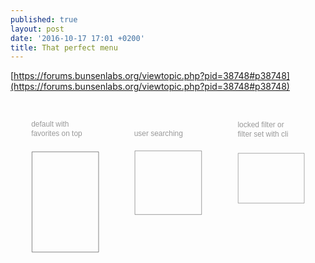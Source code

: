 ```yaml
---
published: true
layout: post
date: '2016-10-17 17:01 +0200'
title: That perfect menu
---
```

[https://forums.bunsenlabs.org/viewtopic.php?pid=38748#p38748](https://forums.bunsenlabs.org/viewtopic.php?pid=38748#p38748)

<?xml version="1.0" encoding="UTF-8" standalone="no"?>
<!-- Created with Inkscape (http://www.inkscape.org/) -->

<svg
   xmlns:dc="http://purl.org/dc/elements/1.1/"
   xmlns:cc="http://creativecommons.org/ns#"
   xmlns:rdf="http://www.w3.org/1999/02/22-rdf-syntax-ns#"
   xmlns:svg="http://www.w3.org/2000/svg"
   xmlns="http://www.w3.org/2000/svg"
   xmlns:sodipodi="http://sodipodi.sourceforge.net/DTD/sodipodi-0.dtd"
   xmlns:inkscape="http://www.inkscape.org/namespaces/inkscape"
   width="148.94856mm"
   height="81.805244mm"
   viewBox="0 0 527.7705 289.8611"
   id="svg2"
   version="1.1"
   inkscape:version="0.91 r13725"
   sodipodi:docname="thatPerfectMenu.svg"
   inkscape:export-filename="/home/ticho/thatPerfectMenu.png"
   inkscape:export-xdpi="153.48"
   inkscape:export-ydpi="153.48">
  <defs
     id="defs4" />
  <sodipodi:namedview
     id="base"
     pagecolor="#ffffff"
     bordercolor="#666666"
     borderopacity="1.0"
     inkscape:pageopacity="0.0"
     inkscape:pageshadow="2"
     inkscape:zoom="1.4"
     inkscape:cx="204.23151"
     inkscape:cy="119.99051"
     inkscape:document-units="px"
     inkscape:current-layer="layer1"
     showgrid="false"
     showguides="true"
     inkscape:guide-bbox="true"
     inkscape:window-width="1908"
     inkscape:window-height="1091"
     inkscape:window-x="6"
     inkscape:window-y="46"
     inkscape:window-maximized="1"
     fit-margin-top="10"
     fit-margin-left="10"
     fit-margin-right="10"
     fit-margin-bottom="10">
    <sodipodi:guide
       position="35.24844,213.02409"
       orientation="1,0"
       id="guide4341" />
    <sodipodi:guide
       position="207.98452,165.04184"
       orientation="1,0"
       id="guide4343" />
    <sodipodi:guide
       position="35.24844,229.69161"
       orientation="0,1"
       id="guide4345" />
    <sodipodi:guide
       position="380.72061,146.35402"
       orientation="1,0"
       id="guide4347" />
  </sodipodi:namedview>
  <metadata
     id="metadata7">
    <rdf:RDF>
      <cc:Work
         rdf:about="">
        <dc:format>image/svg+xml</dc:format>
        <dc:type
           rdf:resource="http://purl.org/dc/dcmitype/StillImage" />
        <dc:title></dc:title>
      </cc:Work>
    </rdf:RDF>
  </metadata>
  <g
     inkscape:label="Layer 1"
     inkscape:groupmode="layer"
     id="layer1"
     transform="translate(-38.492695,-60.832081)">
    <g
       id="g4270">
      <flowRoot
         style="font-style:normal;font-weight:normal;font-size:40px;line-height:125%;font-family:sans-serif;letter-spacing:0px;word-spacing:0px;fill:#000000;fill-opacity:1;stroke:none;stroke-width:1px;stroke-linecap:butt;stroke-linejoin:miter;stroke-opacity:1"
         id="flowRoot4136"
         xml:space="preserve"><flowRegion
           id="flowRegion4138"><rect
             y="149.28583"
             x="78.791901"
             height="347.49246"
             width="165.66502"
             id="rect4140" /></flowRegion><flowPara
           style="font-size:17.5px"
           id="flowPara4142">gimp</flowPara><flowPara
           style="font-size:17.5px"
           id="flowPara4370">blender</flowPara><flowPara
           style="font-size:17.5px"
           id="flowPara4372">urxvt</flowPara><flowPara
           style="font-size:17.5px"
           id="flowPara4368">&gt; graphics</flowPara><flowPara
           id="flowPara4144"
           style="font-size:17.5px">&gt; internet</flowPara><flowPara
           id="flowPara4146"
           style="font-size:17.5px">&gt; 3d</flowPara><flowPara
           id="flowPara4148"
           style="font-size:17.5px">&gt; cli</flowPara></flowRoot>      <rect
         y="147.01559"
         x="74.501373"
         height="167.99443"
         width="111.61663"
         id="rect4228"
         style="opacity:1;fill:none;fill-opacity:1;fill-rule:nonzero;stroke:#000000;stroke-width:0.50015593;stroke-linecap:butt;stroke-linejoin:bevel;stroke-miterlimit:4;stroke-dasharray:none;stroke-dashoffset:40;stroke-opacity:1" />
    </g>
    <g
       id="g4280"
       transform="translate(20.960693,0)">
      <flowRoot
         style="font-style:normal;font-weight:normal;font-size:40px;line-height:125%;font-family:sans-serif;letter-spacing:0px;word-spacing:0px;fill:#000000;fill-opacity:1;stroke:none;stroke-width:1px;stroke-linecap:butt;stroke-linejoin:miter;stroke-opacity:1"
         id="flowRoot4136-3"
         xml:space="preserve"
         transform="translate(155.99505,4.7564291)"><flowRegion
           id="flowRegion4138-6"><rect
             y="149.28583"
             x="78.791901"
             height="347.49246"
             width="165.66502"
             id="rect4140-7" /></flowRegion><flowPara
           id="flowPara4148-6"
           style="font-size:17.5px;fill:#666666">user starts</flowPara><flowPara
           id="flowPara4245"
           style="font-size:17.5px;fill:#666666">typing_</flowPara><flowPara
           id="flowPara4262"
           style="font-size:17.5px">nothing</flowPara><flowPara
           id="flowPara4266"
           style="font-size:17.5px">found</flowPara></flowRoot>      <rect
         y="145.44965"
         x="225.97353"
         height="106.6673"
         width="111.71806"
         id="rect4228-0"
         style="opacity:1;fill:none;fill-opacity:1;fill-rule:nonzero;stroke:#000000;stroke-width:0.39872259;stroke-linecap:butt;stroke-linejoin:bevel;stroke-miterlimit:4;stroke-dasharray:none;stroke-dashoffset:40;stroke-opacity:1" />
    </g>
    <g
       id="g4290">
      <flowRoot
         style="font-style:normal;font-weight:normal;font-size:40px;line-height:125%;font-family:sans-serif;letter-spacing:0px;word-spacing:0px;fill:#000000;fill-opacity:1;stroke:none;stroke-width:1px;stroke-linecap:butt;stroke-linejoin:miter;stroke-opacity:1"
         id="flowRoot4136-3-2"
         xml:space="preserve"
         transform="translate(349.79368,6.4283824)"><flowRegion
           id="flowRegion4138-6-9"><rect
             y="149.28583"
             x="78.791901"
             height="347.49246"
             width="165.66502"
             id="rect4140-7-1" /></flowRegion><flowPara
           id="flowPara4148-6-7"
           style="font-size:17.5px">blender</flowPara><flowPara
           id="flowPara4218"
           style="font-size:17.5px">gimp</flowPara><flowPara
           id="flowPara4220"
           style="font-size:17.5px">inkscape</flowPara></flowRoot>      <rect
         y="149.46652"
         x="419.89908"
         height="83.4813"
         width="110.75542"
         id="rect4228-0-9"
         style="opacity:1;fill:none;fill-opacity:1;fill-rule:nonzero;stroke:#000000;stroke-width:0.35121301;stroke-linecap:butt;stroke-linejoin:bevel;stroke-miterlimit:4;stroke-dasharray:none;stroke-dashoffset:40;stroke-opacity:1" />
    </g>
    <text
       xml:space="preserve"
       style="font-style:normal;font-weight:normal;font-size:40px;line-height:125%;font-family:sans-serif;letter-spacing:0px;word-spacing:0px;fill:#000000;fill-opacity:1;stroke:none;stroke-width:1px;stroke-linecap:butt;stroke-linejoin:miter;stroke-opacity:1"
       x="73.236069"
       y="104.57301"
       id="text4299"
       sodipodi:linespacing="125%"><tspan
         sodipodi:role="line"
         id="tspan4301"
         x="73.236069"
         y="104.57301"
         style="font-size:12.5px;fill:#999999">default with </tspan><tspan
         sodipodi:role="line"
         x="73.236069"
         y="120.19801"
         style="font-size:12.5px;fill:#999999"
         id="tspan4374">favorites on top</tspan></text>
    <text
       xml:space="preserve"
       style="font-style:normal;font-weight:normal;font-size:40px;line-height:125%;font-family:sans-serif;letter-spacing:0px;word-spacing:0px;fill:#000000;fill-opacity:1;stroke:none;stroke-width:1px;stroke-linecap:butt;stroke-linejoin:miter;stroke-opacity:1"
       x="245.5011"
       y="120.61083"
       id="text4299-3"
       sodipodi:linespacing="125%"><tspan
         sodipodi:role="line"
         id="tspan4301-6"
         x="245.5011"
         y="120.61083"
         style="font-size:12.5px;fill:#999999">user searching</tspan></text>
    <text
       xml:space="preserve"
       style="font-style:normal;font-weight:normal;font-size:40px;line-height:125%;font-family:sans-serif;letter-spacing:0px;word-spacing:0px;fill:#000000;fill-opacity:1;stroke:none;stroke-width:1px;stroke-linecap:butt;stroke-linejoin:miter;stroke-opacity:1"
       x="419.11813"
       y="105.76222"
       id="text4299-3-0"
       sodipodi:linespacing="125%"><tspan
         sodipodi:role="line"
         id="tspan4301-6-6"
         x="419.11813"
         y="105.76222"
         style="font-size:12.5px;fill:#999999">locked filter or </tspan><tspan
         sodipodi:role="line"
         x="419.11813"
         y="121.38722"
         style="font-size:12.5px;fill:#999999"
         id="tspan4339">filter set with cli</tspan></text>
  </g>
</svg>
